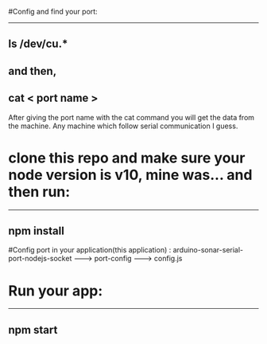 #Config and find your port:

--------------------------
ls /dev/cu.*
--------------------------
and then,
--------------------------
cat < port name >
--------------------------
After giving the port name with the cat command you will get the data from the machine. Any machine which follow serial communication I guess.

# clone this repo and make sure your node version is v10, mine was... and then run:
---------------------------
npm install
---------------------------

#Config port in your application(this application) :
arduino-sonar-serial-port-nodejs-socket ---> port-config ---> config.js

# Run your app: 
---------------------------
npm start
---------------------------